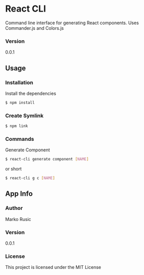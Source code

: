 # React CLI

Command line interface for generating React components. Uses Commander.js and Colors.js

### Version
0.0.1

## Usage

### Installation

Install the dependencies

```sh
$ npm install
```

### Create Symlink

```sh
$ npm link
```

### Commands

Generate Component
```sh
$ react-cli generate component [NAME]
```

or short

```sh
$ react-cli g c [NAME]
```


## App Info

### Author

Marko Rusic

### Version

0.0.1

### License

This project is licensed under the MIT License
